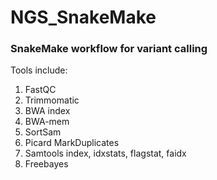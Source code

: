 # NGS_SnakeMake

### SnakeMake workflow for variant calling

Tools include:
1. FastQC
2. Trimmomatic
3. BWA index
4. BWA-mem
5. SortSam
6. Picard MarkDuplicates
7. Samtools index, idxstats, flagstat, faidx
8. Freebayes


